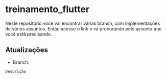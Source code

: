 # treinamento_flutter

Neste repositório você vai encontrar várias branch, com implementações de vários assuntos. Então acesse o link e vá procurando pelo assunto que você está precisando. 

## Atualizações

- Branch:
```
Descrição
```
